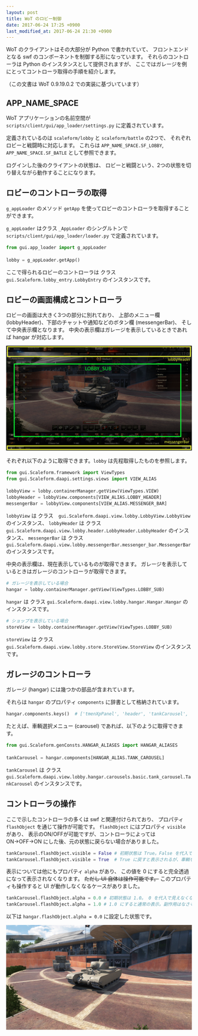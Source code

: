 ```yaml
---
layout: post
title: WoT のロビー制御
date: 2017-06-24 17:25 +0900
last_modified_at: 2017-06-24 21:30 +0900
---
```

WoT のクライアントはその大部分が Python で書かれていて、
フロントエンドとなる swf のコンポーネントを制御する形になっています。
それらのコントローラは Python のインスタンスとして提供されますが、
ここではガレージを例にとってコントローラ取得の手順を紹介します。

（この文書は WoT 0.9.19.0.2 での実装に基づいています）


## APP_NAME_SPACE

WoT アプリケーションの名前空間が
`scripts/client/gui/app_loader/settings.py`
に定義されています。

定義されているのは `scaleform/lobby` と `scaleform/battle` の2つで、
それぞれロビーと戦闘時に対応します。
これらは
`APP_NAME_SPACE.SF_LOBBY`, `APP_NAME_SPACE.SF_BATLE`
として参照できます。

ログインした後のクライアントの状態は、
ロビーと戦闘という、2つの状態を切り替えながら動作することになります。


## ロビーのコントローラの取得

`g_appLoader` のメソッド `getApp` を使ってロビーのコントローラを取得することができます。

`g_appLoader` はクラス `_AppLoader` のシングルトンで
`scripts/client/gui/app_loader/loader.py`
で定義されています。

```python
from gui.app_loader import g_appLoader

lobby = g_appLoader.getApp()
```

ここで得られるロビーのコントローラは
クラス `gui.Scaleform.lobby_entry.LobbyEntry`
のインスタンスです。


## ロビーの画面構成とコントローラ

ロビーの画面は大きく3つの部分に別れており、
上部のメニュー欄 (lobbyHeader)、下部のチャットや通知などのボタン欄 (messengerBar)、
そして中央表示欄となります。
中央の表示欄はガレージを表示しているときであれば hangar が対応します。

![ロビー画面構成](/resources/image_20170624_01.png)

それぞれ以下のように取得できます。`lobby` は先程取得したものを参照します。

```python
from gui.Scaleform.framework import ViewTypes
from gui.Scaleform.daapi.settings.views import VIEW_ALIAS

lobbyView = lobby.containerManager.getView(ViewTypes.VIEW)
lobbyHeader = lobbyView.components[VIEW_ALIAS.LOBBY_HEADER]
messengerBar = lobbyView.components[VIEW_ALIAS.MESSENGER_BAR]
```

`lobbyView` は
クラス　`gui.Scaleform.daapi.view.lobby.LobbyView.LobbyView`
のインスタンス、
`lobbyHeader` は
クラス `gui.Scaleform.daapi.view.lobby.header.LobbyHeader.LobbyHeader`
のインスタンス、
`messengerBar` は
クラス `gui.Scaleform.daapi.view.lobby.messengerBar.messenger_bar.MessengerBar`
のインスタンスです。

中央の表示欄は、現在表示しているものが取得できます。
ガレージを表示しているときはガレージのコントローラが取得できます。

```python
# ガレージを表示している場合
hangar = lobby.containerManager.getView(ViewTypes.LOBBY_SUB)
```

`hangar` は
クラス `gui.Scaleform.daapi.view.lobby.hangar.Hangar.Hangar`
のインスタンスです。

```python
# ショップを表示している場合
storeView = lobby.containerManager.getView(ViewTypes.LOBBY_SUB)
```

`storeView` は
クラス `gui.Scaleform.daapi.view.lobby.store.StoreView.StoreView`
のインスタンスです。


## ガレージのコントローラ

ガレージ (hangar) には幾つかの部品が含まれています。

それらは `hangar` のプロパティ `components` に辞書として格納されています。

```python
hangar.components.keys()  # ['tmenXpPanel', 'header', 'tankCarousel', 'crew', 'questsControl', 'switchModePanel', 'params', 'ammunitionPanel', 'researchPanel']
```

たとえば、車輌選択メニュー (carousel) であれば、以下のように取得できます。

```python
from gui.Scaleform.genConsts.HANGAR_ALIASES import HANGAR_ALIASES

tankCarousel = hangar.components[HANGAR_ALIAS.TANK_CAROUSEL]
```

`tankCarousel` は
クラス `gui.Scaleform.daapi.view.lobby.hangar.carousels.basic.tank_carousel.TankCarousel`
のインスタンスです。


## コントローラの操作

ここで示したコントローラの多くは swf と関連付けられており、
プロパティ `flashObject` を通じて操作が可能です。
`flashObject` にはプロパティ `visible` があり、
表示のON/OFFが可能ですが、コントローラによっては ON→OFF→ON にした後、元の状態に戻らない場合がありました。

```python
tankCarousel.flashObject.visible = False # 初期状態は True。False を代入で表示されなくなる
tankCarousel.flashObject.visible = True  # True に戻すと表示されるが、車輌を選択しても反映されない
```

表示については他にもプロパティ `alpha` があり、
この値を 0 にすると完全透過になって表示されなくなります。
~~ただし UI 自体は操作可能です。~~
このプロパティも操作すると UI が動作しなくなるケースがありました。

```python
tankCarousel.flashObject.alpha = 0.0 # 初期状態は 1.0。 0 を代入で見えなくなるが UI 操作は可能
tankCarousel.flashObject.alpha = 1.0 # 1.0 にすると通常の表示。副作用はなさそう
```


以下は `hangar.flashObject.alpha = 0.0` に設定した状態です。

![ロビーUI透明化](/resources/image_20170624_02.jpg)
